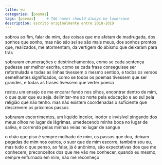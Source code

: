 ```yaml
---
title: eu
categories: [poemas]
tags: [poemas]     # TAG names should always be lowercase
description: escrito originalmente entre 2018-2019
---
```



sobrou ao fim, falar de mim,
das coisas que me afetam de madrugada, 
dos sonhos que sonho, mas não são sei se são mais meus,
dos sonhos prontos que, realizados, me atormentam,
da vertigem do abismo que deixaram para trás


sobraram enumerações e destrinchamentos,
como se cada sentença pudesse ser melhor escrita,
como se cada frase conseguisse ser reformulada
e todas as linhas tivessem o mesmo sentido,
e todos os versos semelhantes significados,
como se todos os poemas tivessem que ser grandes,
e todas as frases tivessem que verter poesia

restou um ensejo de me encarar fundo nos olhos,
encontrar dentro de mim, o que quer que eu seja.
delimitar-me ao norte pela educação e ao sul pela religião que não tenho.
mas não existem coordenadas o suficiente que descrevem os próximos passos

sobraram escorrimentos,
um líquido incolor, inodor e invisível
pingando dos meus olhos no lugar de lágrimas,
umedecendo minha boca no lugar de saliva,
e correndo pelas minhas veias no lugar de sangue

o chão que piso é sempre molhado de mim,
os passos que dou, deixam pegadas de mim nos outros,
o suor que de mim escorre, também sou eu,
mas tudo o que penso, ao falar, já é anônimo,
são expectativas dos que me conhecem,
preconceitos dos que me vão me conhecer,
quando eu mesmo, sempre enfurnado em mim, não me reconheço
